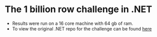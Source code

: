 # The 1 billion row challenge in .NET
- Results were run on a 16 core machine with 64 gb of ram.
- To view the original .NET repo for the challenge can be found [here](https://github.com/nietras/1brc.cs)
